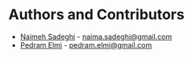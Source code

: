Authors and Contributors
=======
- [Naimeh Sadeghi](https://github.com/NaimaSadeghi) - naima.sadeghi@gmail.com
- [Pedram Elmi](https://github.com/PedramElmi) - pedram.elmi@gmail.com